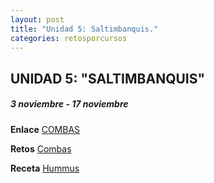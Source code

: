 ```yaml
---
layout: post
title: "Unidad 5: Saltimbanquis."
categories: retosporcursos
---
```



## UNIDAD 5: "SALTIMBANQUIS"

##### *3 noviembre - 17 noviembre*

**Enlace** [COMBAS](https://danieledufis.github.io/comba/combas)

**Retos** [Combas](https://danieledufis.github.io/pdfs/Combas-retos-4.pdf)

**Receta** [Hummus]()
